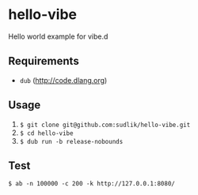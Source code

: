 hello-vibe
==========

Hello world example for vibe.d

Requirements
------------
* `dub` (http://code.dlang.org)

Usage
------------
1. `$ git clone git@github.com:sudlik/hello-vibe.git`
2. `$ cd hello-vibe`
3. `$ dub run -b release-nobounds`

Test
------------
`$ ab -n 100000 -c 200 -k http://127.0.0.1:8080/`